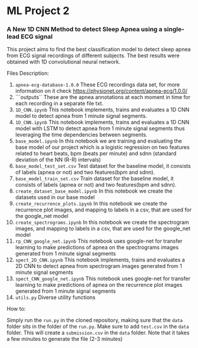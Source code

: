 # ML Project 2

### A New 1D CNN Method to detect Sleep Apnea using a single-lead ECG signal
This project aims to find the best classification model to detect sleep apnea from ECG signal recordings of different subjects. The best results were obtained with 1D convolutional neural network.

Files Description:
1. ```apnea-ecg-database-1.0.0``` These ECG recordings data set, for more information on it check https://physionet.org/content/apnea-ecg/1.0.0/
2. ```outputs`` These are the apnea annotations at each moment in time for each recording in a separate file txt.
3. ```1D_CNN.ipynb``` This notebook implements, trains and evaluates a 1D CNN model to detect apnea from 1 minute signal segments.
4. ```1D_CNN.ipynb``` This notebook implements, trains and evaluates a 1D CNN model with LSTM to detect apnea from 1 minute signal segments thus leveraging the time dependencies between segments.
5. ```base_model.ipynb``` In this notebook we are training and evaluating the base model of our project which is a logistic regression on two features related to heart beats, bpm (beats per minute) and sdnn (standard deviation of the NN (R-R) intervals)
6. ```base_model_test_set.csv``` Test dataset for the baseline model, it consists of labels (apnea or not) and two features(bpm and sdnn).
7. ```base_model_train_set.csv``` Train dataset for the baseline model, it consists of labels (apnea or not) and two features(bpm and sdnn).
8. ```create_dataset_base_model.ipynb``` In this notebook we create the datasets used in our base model
9. ```create_recurrence_plots.ipynb``` In this notebook we create the recurrence plot images, and mapping to labels in a csv, that are used for the google_net model
10. ```create_spectrograms.ipynb``` In this notebook we create the spectrogram images, and mapping to labels in a csv, that are used for the google_net model
11. ```rp_CNN_google_net.ipynb``` This notebook uses google-net for transfer learning to make predictions of apnea on the spectrograms images generated from 1 minute signal segments
12. ```spect_2D_CNN.ipynb``` This notebook implements, trains and evaluates a 2D CNN to detect apnea from spectrogram images generated from 1 minute signal segments
13. ```spect_CNN_google_net.ipynb``` This notebook uses google-net for transfer learning to make predictions of apnea on the recurrence plot images generated from 1 minute signal segments
14. ```utils.py``` Diverse utility functions

How to: 

Simply run the ```run.py``` in the cloned repository, making sure that the ```data``` folder sits in the folder of the ```run.py```. Make sure to add ```test.csv``` in the ```data``` folder. This will create a ```submission.csv``` in the ```data``` folder.
Note that it takes a few minutes to generate the file (2-3 minutes)

